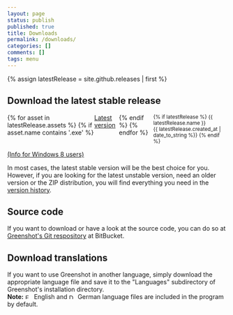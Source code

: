 ```yaml
---
layout: page
status: publish
published: true
title: Downloads
permalink: /downloads/
categories: []
comments: []
tags: menu
---
```

{% assign latestRelease = site.github.releases | first %}
<!-- TODO retrieve downloadable files -->
<div class="two-col left-box">
<h2>Download the latest stable release</h2>
<p style="display:table-row">
	{% for asset in latestRelease.assets %}
		{% if asset.name contains '.exe' %}
			<a href="{{ asset.browser_download_url }}" class="cta" title="Download the latest stable version of Greenshot" rel="nofollow" style="display:table-cell">Latest version</a>
		{% endif %}
	{% endfor %}
	<small style="display:table-cell;vertical-align:middle;padding-left:1em;">
		{% if latestRelease %}
			{{ latestRelease.name }}<br>{{ latestRelease.created_at | date_to_string %}}
		{% endif %}
	</small>
</p>
<p><a href="#" onclick="jQuery('#w8info').slideToggle();return false;">(Info for Windows 8 users)</a><br/> <span id="w8info" style="display:none">Windows might ask you to install .NET 3.5 when running Greenshot. You can skip this. <a href="/faq/why-does-windows-8-suggest-to-install-earlier-net-versions-when-starting-greenshot/">Read more</a></span></p>
<p>In most cases, the latest stable version will be the best choice for you. However, if you are looking for the latest unstable version, need an older version or the ZIP distribution, you will find everything you need in the <a href="/version-history/" title="Download other versions of Greenshot">version history</a>.</p>

<h2>Source code</h2>
<p>If you want to download or have a look at the source code, you can do so at <a href="https://bitbucket.org/greenshot/greenshot/">Greenshot's Git respository</a> at BitBucket.</p>
</div>
<div class="two-col right-box">
<h2>Download translations</h2>
<p>If you want to use Greenshot in another language, simply download the appropriate language file and save it to the "Languages" subdirectory of Greenshot's installation directory.<br />
<strong>Note:</strong> <img src="/assets/wp-content/themes/greenshot/images/flags/us.gif" width="16" height="11" alt="EN" /> English and <img src="/assets/wp-content/themes/greenshot/images/flags/de.gif" width="16" height="11" alt="DE" /> German language files are included in the program by default.</p>
<p><?=$langs?></p>
<p><?=$helps?></p>
</div>
<div style="clear:both"></div>
